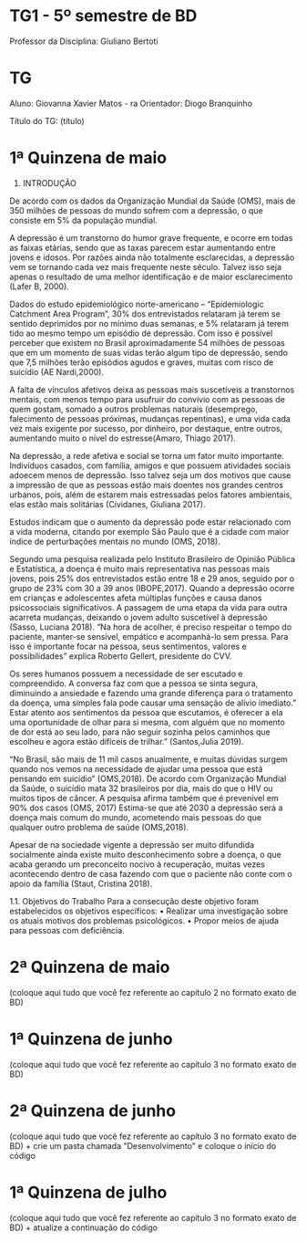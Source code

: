 # TG1 - 5º semestre de BD

 

Professor da Disciplina: Giuliano Bertoti 

 

# TG

 

Aluno: Giovanna Xavier Matos - ra
Orientador: Diogo Branquinho

 

Título do TG: (título)

# 1ª Quinzena de maio

 1. INTRODUÇÃO


De acordo com os dados da Organização Mundial da Saúde (OMS), mais de 350 milhões de pessoas do mundo sofrem com a depressão, o que consiste em 5% da população mundial.

A depressão é um transtorno do humor grave frequente, e ocorre em  todas as faixas etárias, sendo que as taxas parecem estar aumentando entre jovens e idosos. Por razões ainda não totalmente esclarecidas, a depressão vem se tornando cada vez mais frequente neste século. Talvez isso seja apenas o resultado de uma melhor identificação e de maior esclarecimento (Lafer B, 2000). 

Dados do estudo epidemiológico norte-americano – “Epidemiologic Catchment Area Program”, 30% dos entrevistados relataram já terem se sentido deprimidos por no mínimo duas semanas, e 5% relataram já terem tido ao mesmo tempo um episódio de depressão. Com isso é possível perceber que existem no Brasil aproximadamente 54 milhões de pessoas que em um momento de suas vidas terão algum tipo de depressão, sendo que 7,5 milhões terão episódios agudos e graves, muitas com risco de suicídio (AE Nardi,2000). 

A falta de vínculos afetivos deixa as pessoas mais suscetíveis a transtornos mentais, com menos tempo para usufruir do convívio com as pessoas de quem gostam, somado a outros problemas naturais (desemprego, falecimento de pessoas próximas, mudanças repentinas), e uma vida cada vez mais exigente por sucesso, por dinheiro, por destaque, entre outros, aumentando muito o nível do estresse(Amaro, Thiago 2017). 

Na depressão, a rede afetiva e social se torna um fator muito importante. Indivíduos casados, com família, amigos e que possuem atividades sociais adoecem menos de depressão. Isso talvez seja um dos motivos que cause a impressão de que as pessoas estão mais doentes nos grandes centros urbanos, pois, além de estarem mais estressadas pelos fatores ambientais, elas estão mais solitárias (Cividanes, Giuliana 2017). 

Estudos indicam que o aumento da depressão pode estar relacionado com a vida moderna, citando por exemplo São Paulo que é a cidade com maior índice de perturbações mentais no mundo (OMS, 2018). 

Segundo uma pesquisa realizada pelo Instituto Brasileiro de Opinião Pública e Estatística, a doença é muito mais representativa nas pessoas mais jovens, pois 25% dos entrevistados estão entre 18 e 29 anos, seguido por o grupo de 23% com 30 a 39 anos (IBOPE,2017). 
Quando a depressão ocorre em crianças e adolescentes afeta múltiplas funções e causa danos psicossociais significativos. A passagem de uma etapa da vida para outra acarreta mudanças, deixando o jovem adulto suscetível à depressão (Sasso, Luciana 2018). 
“Na hora de acolher, é preciso respeitar o tempo do paciente, manter-se sensível, empático e acompanhá-lo sem pressa. Para isso é importante focar na pessoa, seus sentimentos, valores e possibilidades” explica Roberto Gellert, presidente do CVV.  

Os seres humanos possuem a necessidade de ser escutado e compreendido. A conversa faz com que a pessoa se sinta segura, diminuindo a ansiedade e fazendo uma grande diferença para o tratamento da doença, uma simples fala pode causar uma sensação de alívio imediato.” Estar atento aos sentimentos da pessoa que escutamos, é oferecer a  ela uma oportunidade de olhar para si mesma, com alguém que no momento de dor está  ao seu lado, para não seguir sozinha pelos caminhos que escolheu e agora estão difíceis de trilhar.” (Santos,Julia 2019). 

“No Brasil, são mais de 11 mil casos anualmente, e muitas dúvidas surgem quando nos vemos na necessidade de ajudar uma pessoa que está pensando em suicídio” (OMS,2018). 
De acordo com Organização Mundial da Saúde, o suicídio mata 32 brasileiros por dia, mais do que o HIV ou muitos tipos de câncer. A pesquisa afirma também que é prevenível em 90% dos casos (OMS, 2017) Estima-se que até 2030 a depressão será a doença mais comum do mundo, acometendo mais pessoas do que qualquer outro problema de saúde 
(OMS,2018).

 Apesar de na sociedade vigente a depressão ser muito difundida socialmente ainda existe muito desconhecimento sobre a doença, o que acaba gerando um preconceito nocivo à recuperação, muitas vezes acontecendo dentro de casa fazendo com que o paciente não conte com o apoio da família (Staut, Cristina 2018). 

1.1. Objetivos do Trabalho 
Para a consecução deste objetivo foram estabelecidos os objetivos específicos:
•	Realizar uma investigação sobre os atuais motivos dos problemas psicológicos.
•	Propor meios de ajuda para pessoas com deficiência.

 

# 2ª Quinzena de maio

 

(coloque aqui tudo que você fez referente ao capítulo 2 no formato exato de BD)

 

# 1ª Quinzena de junho
 
(coloque aqui tudo que você fez referente ao capítulo 3 no formato exato de BD)

 

# 2ª Quinzena de junho

 

(coloque aqui tudo que você fez referente ao capítulo 3 no formato exato de BD) + crie um pasta chamada "Desenvolvimento" e coloque o início do código

 

# 1ª Quinzena de julho

 

(coloque aqui tudo que você fez referente ao capítulo 3 no formato exato de BD) + atualize a continuação do código
